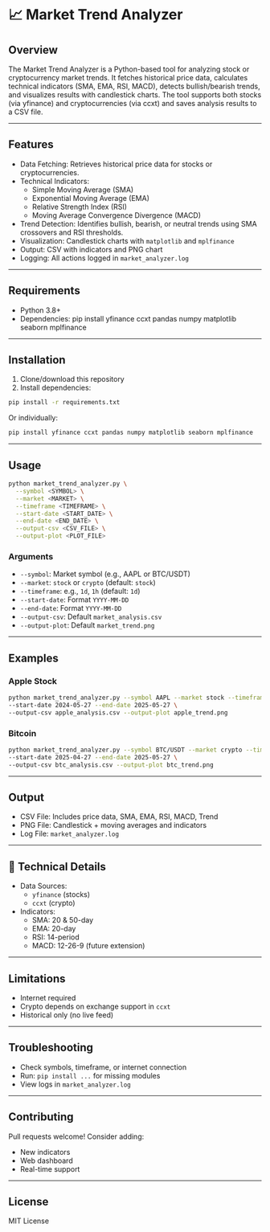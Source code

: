# 📈 Market Trend Analyzer

## Overview
The Market Trend Analyzer is a Python-based tool for analyzing stock or cryptocurrency market trends.
It fetches historical price data, calculates technical indicators (SMA, EMA, RSI, MACD), detects bullish/bearish trends, 
and visualizes results with candlestick charts. 
The tool supports both stocks (via yfinance) and cryptocurrencies (via ccxt) and saves analysis results to a CSV file.

---

## Features
- Data Fetching: Retrieves historical price data for stocks or cryptocurrencies.
- Technical Indicators:
  - Simple Moving Average (SMA)
  - Exponential Moving Average (EMA)
  - Relative Strength Index (RSI)
  - Moving Average Convergence Divergence (MACD)
- Trend Detection: Identifies bullish, bearish, or neutral trends using SMA crossovers and RSI thresholds.
- Visualization: Candlestick charts with `matplotlib` and `mplfinance`
- Output: CSV with indicators and PNG chart
- Logging: All actions logged in `market_analyzer.log`

---

## Requirements
- Python 3.8+
- Dependencies:
  pip install yfinance ccxt pandas numpy matplotlib seaborn mplfinance

---

## Installation
1. Clone/download this repository
2. Install dependencies:
```bash
pip install -r requirements.txt
```

Or individually:
```bash
pip install yfinance ccxt pandas numpy matplotlib seaborn mplfinance
```

---

## Usage
```bash
python market_trend_analyzer.py \
  --symbol <SYMBOL> \
  --market <MARKET> \
  --timeframe <TIMEFRAME> \
  --start-date <START_DATE> \
  --end-date <END_DATE> \
  --output-csv <CSV_FILE> \
  --output-plot <PLOT_FILE>
```

### Arguments
- `--symbol`: Market symbol (e.g., AAPL or BTC/USDT)
- `--market`: `stock` or `crypto` (default: `stock`)
- `--timeframe`: e.g., `1d`, `1h` (default: `1d`)
- `--start-date`: Format `YYYY-MM-DD`
- `--end-date`: Format `YYYY-MM-DD`
- `--output-csv`: Default `market_analysis.csv`
- `--output-plot`: Default `market_trend.png`

---

## Examples
### Apple Stock
```bash
python market_trend_analyzer.py --symbol AAPL --market stock --timeframe 1d \
--start-date 2024-05-27 --end-date 2025-05-27 \
--output-csv apple_analysis.csv --output-plot apple_trend.png
```

### Bitcoin
```bash
python market_trend_analyzer.py --symbol BTC/USDT --market crypto --timeframe 1h \
--start-date 2025-04-27 --end-date 2025-05-27 \
--output-csv btc_analysis.csv --output-plot btc_trend.png
```

---

## Output
- CSV File: Includes price data, SMA, EMA, RSI, MACD, Trend
- PNG File: Candlestick + moving averages and indicators
- Log File: `market_analyzer.log`

---

## 🔬 Technical Details
- Data Sources:
  - `yfinance` (stocks)
  - `ccxt` (crypto)
- Indicators:
  - SMA: 20 & 50-day
  - EMA: 20-day
  - RSI: 14-period
  - MACD: 12-26-9 (future extension)

---

## Limitations
- Internet required
- Crypto depends on exchange support in `ccxt`
- Historical only (no live feed)

---

## Troubleshooting
- Check symbols, timeframe, or internet connection
- Run: `pip install ...` for missing modules
- View logs in `market_analyzer.log`

---

## Contributing
Pull requests welcome! Consider adding:
- New indicators
- Web dashboard
- Real-time support

---

## License
MIT License


